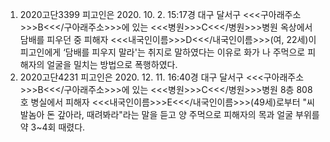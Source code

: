 1. 2020고단3399
피고인은 2020. 10. 2. 15:17경 대구 달서구 <<<구아래주소>>>B<<</구아래주소>>>에 있는 <<<병원>>>C<<</병원>>>병원 옥상에서 담배를 피우던 중 피해자 <<<내국인이름>>>D<<</내국인이름>>>(여, 22세)이 피고인에게 ‘담배를 피우지 말라'는 취지로 말하였다는 이유로 화가 나 주먹으로 피해자의 얼굴을 밀치는 방법으로 폭행하였다.
2. 2020고단4231
피고인은 2020. 12. 11. 16:40경 대구 달서구 <<<구아래주소>>>B<<</구아래주소>>>에 있는 <<<병원>>>C<<</병원>>>병원 8층 808호 병실에서 피해자 <<<내국인이름>>>E<<</내국인이름>>>(49세)로부터 "씨발놈아 돈 갚아라, 때려봐라"라는 말을 듣고 양 주먹으로 피해자의 목과 얼굴 부위를 약 3~4회 때렸다.